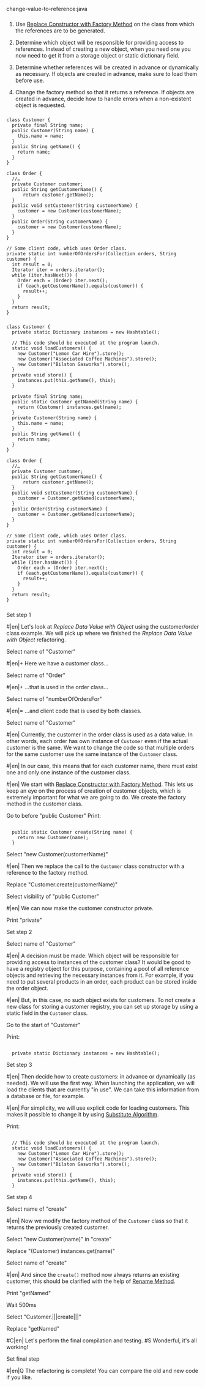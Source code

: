 change-value-to-reference:java

###

1. Use <a href="/replace-constructor-with-factory-method">Replace Constructor with Factory Method</a> on the class from which the references are to be generated.

2. Determine which object will be responsible for providing access to references. Instead of creating a new object, when you need one you now need to get it from a storage object or static dictionary field.

3. Determine whether references will be created in advance or dynamically as necessary. If objects are created in advance, make sure to load them before use.

4. Change the factory method so that it returns a reference. If objects are created in advance, decide how to handle errors when a non-existent object is requested.



###

```
class Customer {
  private final String name;
  public Customer(String name) {
    this.name = name;
  }
  public String getName() {
    return name;
  }
}

class Order {
  //…
  private Customer customer;
  public String getCustomerName() {
      return customer.getName();
  }
  public void setCustomer(String customerName) {
    customer = new Customer(customerName);
  }
  public Order(String customerName) {
    customer = new Customer(customerName);
  }
}

// Some client code, which uses Order class.
private static int numberOfOrdersFor(Collection orders, String customer) {
  int result = 0;
  Iterator iter = orders.iterator();
  while (iter.hasNext()) {
    Order each = (Order) iter.next();
    if (each.getCustomerName().equals(customer)) {
      result++;
    }
  }
  return result;
}
```

###

```
class Customer {
  private static Dictionary instances = new Hashtable();

  // This code should be executed at the program launch.
  static void loadCustomers() {
    new Customer("Lemon Car Hire").store();
    new Customer("Associated Coffee Machines").store();
    new Customer("Bilston Gasworks").store();
  }
  private void store() {
    instances.put(this.getName(), this);
  }

  private final String name;
  public static Customer getNamed(String name) {
    return (Customer) instances.get(name);
  }
  private Customer(String name) {
    this.name = name;
  }
  public String getName() {
    return name;
  }
}

class Order {
  //…
  private Customer customer;
  public String getCustomerName() {
      return customer.getName();
  }
  public void setCustomer(String customerName) {
    customer = Customer.getNamed(customerName);
  }
  public Order(String customerName) {
    customer = Customer.getNamed(customerName);
  }
}

// Some client code, which uses Order class.
private static int numberOfOrdersFor(Collection orders, String customer) {
  int result = 0;
  Iterator iter = orders.iterator();
  while (iter.hasNext()) {
    Order each = (Order) iter.next();
    if (each.getCustomerName().equals(customer)) {
      result++;
    }
  }
  return result;
}
```

###

Set step 1

#|en| Let's look at *Replace Data Value with Object*  using the customer/order class example. We will pick up where we finished the *Replace Data Value with Object*  refactoring.

Select name of "Customer"

#|en|+ Here we have a customer class…

Select name of "Order"

#|en|+ …that is used in the order class…

Select name of "numberOfOrdersFor"

#|en|= …and client code that is used by both classes.

Select name of "Customer"

#|en| Currently, the customer in the order class is used as a data value. In other words, each order has own instance of `Customer` even if the actual customer is the same. We want to change the code so that multiple orders for the same customer use the same instance of the `Customer` class.

#|en| In our case, this means that for each customer name, there must exist one and only one instance of the customer class.

#|en| We start with <a href="/replace-constructor-with-factory-method">Replace Constructor with Factory Method</a>. This lets us keep an eye on the process of creation of customer objects, which is extremely important for what we are going to do. We create the factory method in the customer class.

Go to before "public Customer"
Print:
```

  public static Customer create(String name) {
    return new Customer(name);
  }
```

Select "new Customer(customerName)"

#|en| Then we replace the call to the `Customer` class constructor with a reference to the factory method.

Replace "Customer.create(customerName)"

Select visibility of "public Customer"

#|en| We can now make the customer constructor private.

Print "private"

Set step 2

Select name of "Customer"

#|en| A decision must be made: Which object will be responsible for providing access to instances of the customer class? It would be good to have a registry object for this purpose, containing a pool of all reference objects and retrieving the necessary instances from it. For example, if you need to put several products in an order, each product can be stored inside the order object.

#|en| But, in this case, no such object exists for customers. To not create a new class for storing a customer registry, you can set up storage by using a static field in the `Customer` class.

Go to the start of "Customer"

Print:
```

  private static Dictionary instances = new Hashtable();

```

Set step 3

#|en| Then decide how to create customers: in advance or dynamically (as needed). We will use the first way. When launching the application, we will load the clients that are currently "in use". We can take this information from a database or file, for example.

#|en| For simplicity, we will use explicit code for loading customers. This makes it possible to change it by using <a href="/substitute-algorithm">Substitute Algorithm</a>.

Print:
```

  // This code should be executed at the program launch.
  static void loadCustomers() {
    new Customer("Lemon Car Hire").store();
    new Customer("Associated Coffee Machines").store();
    new Customer("Bilston Gasworks").store();
  }
  private void store() {
    instances.put(this.getName(), this);
  }

```

Set step 4

Select name of "create"

#|en| Now we modify the factory method of the `Customer` class so that it returns the previously created customer.

Select "new Customer(name)" in "create"

Replace "(Customer) instances.get(name)"

Select name of "create"

#|en| And since the `create()` method now always returns an existing customer, this should be clarified with the help of <a href="/rename-method">Rename Method</a>.

Print "getNamed"

Wait 500ms

Select "Customer.|||create|||"

Replace "getNamed"

#C|en| Let's perform the final compilation and testing.
#S Wonderful, it's all working!

Set final step

#|en|Q The refactoring is complete! You can compare the old and new code if you like.